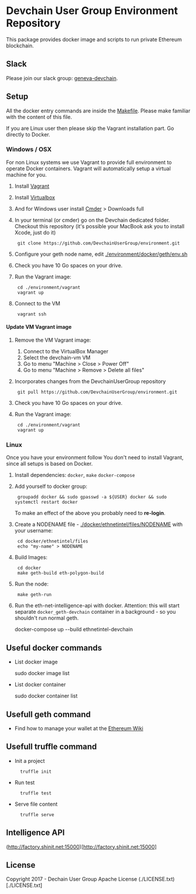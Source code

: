 
# Devchain User Group Environment Repository

This package provides docker image and scripts to run private Ethereum blockchain.

## Slack

Please join our slack group: [geneva-devchain](https://geneva-devchain.slack.com).

## Setup

All the docker entry commands are inside the [Makefile](https://github.com/DevchainUserGroup/environment/docker/Makefile). Please make familiar with the content of this file.

If you are Linux user then please skip the Vagrant installation part. Go directly to Docker.

### Windows / OSX

For non Linux systems we use Vagrant to provide  full environment to operate Docker containers.
Vagrant will automatically setup a virtual machine for you.

1. Install [Vagrant](https://www.vagrantup.com/downloads)
1. Install [Virtualbox](https://www.virtualbox.org/wiki/Downloads)
1. And for Windows user install [Cmder](http://cmder.net/) > Downloads full

1. In your terminal (or cmder) go on the Devchain dedicated folder. Checkout this repository (it's possible your MacBook ask you to install Xcode, just do it)

		git clone https://github.com/DevchainUserGroup/environment.git

1. Configure your geth node name, edit [./environment/docker/geth/env.sh](./docker/geth/env.sh)

1. Check you have 10 Go spaces on your drive.

1. Run the Vagrant image:

		cd ./environment/vagrant
		vagrant up

1. Connect to the VM

		vagrant ssh


#### Update VM Vagrant image

1. Remove the VM Vagrant image:

    1. Connect to the VirtualBox Manager
    1. Select the devchain-vm VM
    1. Go to menu "Machine > Close > Power Off"
    1. Go to menu "Machine > Remove > Delete all files"

1. Incorporates changes from the DevchainUserGroup repository

		git pull https://github.com/DevchainUserGroup/environment.git

1. Check you have 10 Go spaces on your drive.

1. Run the Vagrant image:

		cd ./environment/vagrant
		vagrant up



### Linux

Once you have your environment follow
You don't need to install Vagrant, since all setups is based on Docker.

1. Install dependencies: `docker`, `make` `docker-compose`
1. Add yourself to docker group:

		groupadd docker && sudo gpasswd -a ${USER} docker && sudo systemctl restart docker

	To make an effect of the above you probably need to **re-login**.

1. Create a NODENAME file - [./docker/ethnetintel/files/NODENAME](./docker/ethnetintel/files/NODENAME) with your username:

		cd docker/ethnetintel/files
		echo "my-name" > NODENAME

1. Build Images:

		cd docker
		make geth-build eth-polygon-build

1. Run the node:

		make geth-run

1. Run the eth-net-intelligence-api with docker. Attention: this will start separate `docker_geth-devchain` container in a background - so you shouldn't run normal geth.

	docker-compose up --build ethnetintel-devchain


## Useful docker commands

+ List docker image

	sudo docker image list

+ List docker container

	sudo docker container list



## Usefull geth command

+ Find how to manage your wallet at the [Ethereum Wiki](https://github.com/ethereum/go-ethereum/wiki/Managing-your-accounts)


## Usefull truffle command

+ Init a project

		truffle init

+ Run test

		truffle test

+ Serve file content

		truffle serve


## Intelligence API

(http://factory.shinit.net:15000)[http://factory.shinit.net:15000]


## License

Copyright 2017 - Dechain User Group
Apache License (./LICENSE.txt)[./LICENSE.txt]
